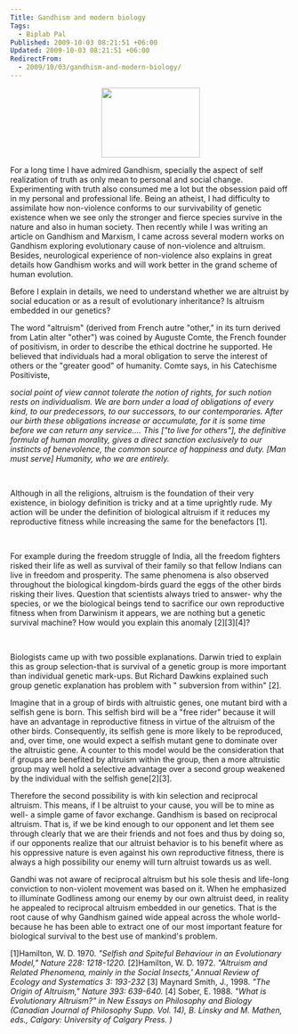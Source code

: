 ```yaml
---
Title: Gandhism and modern biology
Tags:
  - Biplab Pal
Published: 2009-10-03 08:21:51 +06:00
Updated: 2009-10-03 08:21:51 +06:00
RedirectFrom:
  - 2009/10/03/gandhism-and-modern-biology/
---
```


<a href="https://theosophywatch.files.wordpress.com/2009/08/dna_thmb.jpg"><img style="text-align: center; margin: 0px auto 10px; width: 177px; display: block; height: 125px; cursor: hand;" src="https://theosophywatch.files.wordpress.com/2009/08/dna_thmb.jpg" border="0" alt="" /></a>
<div>For a long time I have admired Gandhism, specially the aspect of self realization of truth as only mean to personal and social change. Experimenting with truth also consumed me a lot but the obsession paid off in my personal and professional life. Being an atheist, I had difficulty to assimilate how non-violence conforms to our survivability of genetic existence when we see only the stronger and fierce species survive in the nature and also in human society. Then recently while I was writing an article on Gandhism and Marxism, I came across several modern works on Gandhism exploring evolutionary cause of non-violence and altruism. Besides, neurological experience of non-violence also explains in great details how Gandhism works and will work better in the grand scheme of human evolution.

Before I explain in details, we need to understand whether we are altruist by social education or as a result of evolutionary inheritance? Is altruism embedded in our genetics?

The word "altruism" (derived from French autre "other," in its turn derived from Latin alter "other") was coined by Auguste Comte, the French founder of positivism, in order to describe the ethical doctrine he supported. He believed that individuals had a moral obligation to serve the interest of others or the "greater good" of humanity. Comte says, in his Catechisme Positiviste,

<em>social point of view cannot tolerate the notion of rights, for such notion rests on individualism. We are born under a load of obligations of every kind, to our predecessors, to our successors, to our contemporaries. After our birth these obligations increase or accumulate, for it is some time before we can return any service…. This ["to live for others"], the definitive formula of human morality, gives a direct sanction exclusively to our instincts of benevolence, the common source of happiness and duty. [Man must serve] Humanity, who we are entirely.</em></div>
 

<em></em>Although in all the religions, altruism is the foundation of their very existence, in biology definition is tricky and at a time uprightly rude. My action will be under the definition of biological altruism if it reduces my reproductive fitness while increasing the same for the benefactors [1].

 

For example during the freedom struggle of India, all the freedom fighters risked their life as well as survival of their family so that fellow Indians can live in freedom and prosperity. The same phenomena is also observed throughout the biological kingdom-birds guard the eggs of the other birds risking their lives. Question that scientists always tried to answer- why the species, or we the biological beings tend to sacrifice our own reproductive fitness when from Darwinism it appears, we are nothing but a genetic survival machine? How would you explain this anomaly [2][3][4]?

 

Biologists came up with two possible explanations. Darwin tried to explain this as group selection-that is survival of a genetic group is more important than individual genetic mark-ups. But Richard Dawkins explained such group genetic explanation has problem with " subversion from within" [2].

Imagine that in a group of birds with altruistic genes, one mutant bird with a selfish gene is born. This selfish bird will be a "free rider" because it will have an advantage in reproductive fitness in virtue of the altruism of the other birds. Consequently, its selfish gene is more likely to be reproduced, and, over time, one would expect a selfish mutant gene to dominate over the altruistic gene. A counter to this model would be the consideration that if groups are benefited by altruism within the group, then a more altruistic group may well hold a selective advantage over a second group weakened by the individual with the selfish gene[2][3].

Therefore the second possibility is with kin selection and reciprocal altruism. This means, if I be altruist to your cause, you will be to mine as well- a simple game of favor exchange. Gandhism is based on reciprocal altruism. That is, if we be kind enough to our opponent and let them see through clearly that we are their friends and not foes and thus by doing so, if our opponents realize that our altruist behavior is to his benefit where as his oppressive nature is even against his own reproductive fitness, there is always a high possibility our enemy will turn altruist towards us as well.
<div>Gandhi was not aware of reciprocal altruism but his sole thesis and life-long conviction to non-violent movement was based on it. When he emphasized to illuminate Godliness among our enemy by our own altruist deed, in reality he appealed to reciprocal altruism embedded in our genetics. That is the root cause of why Gandhism gained wide appeal across the whole world-because he has been able to extract one of our most important feature for biological survival to the best use of mankind's problem.

[1]Hamilton, W. D. 1970.<em> "Selfish and Spiteful Behaviour in an Evolutionary Model," Nature 228: 1218-1220.
</em>[2]Hamilton, W. D. 1972.<em> "Altruism and Related Phenomena, mainly in the Social Insects,' Annual Review of Ecology and Systematics 3: 193-232
</em>[3] Maynard Smith, J., 1998.<em> "The Origin of Altruism," Nature 393: 639-640.
</em>[4] Sober, E. 1988. <em>"What is Evolutionary Altruism?" in New Essays on Philosophy and Biology (Canadian Journal of Philosophy Supp. Vol. 14), B. Linsky and M. Mathen, eds., Calgary: University of Calgary Press. )
</em></div>
